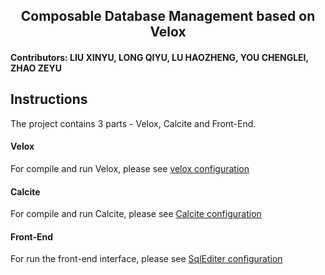 <h2 align='center'>Composable Database Management based on Velox</h2>
<h4>Contributors: LIU XINYU, LONG QIYU, LU HAOZHENG, YOU CHENGLEI, ZHAO ZEYU</h4>

## Instructions
The project contains 3 parts - Velox, Calcite and Front-End.

#### Velox

For compile and run Velox, please see [velox configuration](https://github.com/dbmsProjectTeam/ComposableDBMS_Velox)

#### Calcite

For compile and run Calcite, please see [Calcite configuration](https://github.com/dbmsProjectTeam/ComposableDBMS_Calcite)

#### Front-End

For run the front-end interface, please see [SqlEditer configuration](https://github.com/dbmsProjectTeam/SqlEditor)
